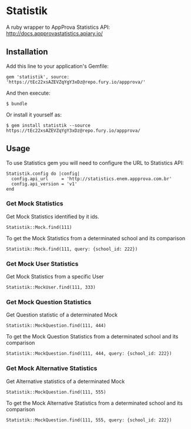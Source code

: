 # Statistik

A ruby wrapper to AppProva Statistics API: http://docs.appprovastatistics.apiary.io/

## Installation

Add this line to your application's Gemfile:

    gem 'statistik', source: 'https://tEc22xsAZEVZqYgY3xDz@repo.fury.io/appprova/'

And then execute:

    $ bundle

Or install it yourself as:

    $ gem install statistik --source https://tEc22xsAZEVZqYgY3xDz@repo.fury.io/appprova/

## Usage

To use Statistics gem you will need to configure the URL to Statistics API:

    Statistik.config do |config|
      config.api_url     = 'http://statistics.enem.appprova.com.br'
      config.api_version = 'v1'
    end

### Get Mock Statistics

Get Mock Statistics identified by it ids.

    Statistik::Mock.find(111)

To get the Mock Statistics from a determinated school and its comparison

    Statistik::Mock.find(111, query: {school_id: 222})

### Get Mock User Statistics 

Get Mock Statistics from a specific User

    Statistik::MockUser.find(111, 333)

### Get Mock Question Statistics

Get Question statistic of a determinated Mock

    Statistik::MockQuestion.find(111, 444)

To get the Mock Question Statistics from a determinated school and its comparison

    Statistik::MockQuestion.find(111, 444, query: {school_id: 222})

### Get Mock Alternative Statistics 

Get Alternative statistics of a determinated Mock

    Statistik::MockQuestion.find(111, 555)

To get the Mock Alternative Statistics from a determinated school and its comparison

    Statistik::MockQuestion.find(111, 555, query: {school_id: 222})